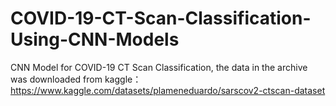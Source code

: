 # COVID-19-CT-Scan-Classification-Using-CNN-Models
CNN Model for COVID-19 CT Scan Classification, the data in the archive was downloaded from kaggle：https://www.kaggle.com/datasets/plameneduardo/sarscov2-ctscan-dataset
